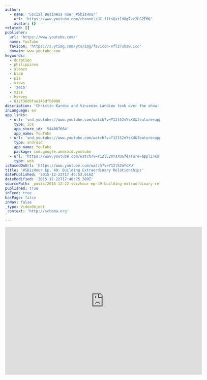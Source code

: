 ```yaml
---
author:
  - name: 'Social Business Hour #SbizHour'
    url: 'https://www.youtube.com/channel/UC_f1tsQxtIdUg7vz2HS2EMQ'
    avatar: {}
related: []
publisher:
  url: 'https://www.youtube.com/'
  name: YouTube
  favicon: 'https://s.ytimg.com/yts/img/favicon-vflz7uhzw.ico'
  domain: www.youtube.com
keywords:
  - duration
  - philippines
  - alonzo
  - blab
  - pia
  - views
  - '2015'
  - miss
  - harvey
  - 812f36d0fae146dfb8090
description: 'Christin Kardos and Vincenzo Landino took over the show! The topic was building relationships and the community had a lot to say about it. See the replay with comments on Blab: https://blab.im/812f36d0fae146dfb809076534199ab4'
inLanguage: en
app_links:
  - url: 'vnd.youtube://www.youtube.com/watch?v=Y12l52mYsXU&feature=applinks'
    type: ios
    app_store_id: '544007664'
    app_name: YouTube
  - url: 'vnd.youtube://www.youtube.com/watch?v=Y12l52mYsXU&feature=applinks'
    type: android
    app_name: YouTube
    package: com.google.android.youtube
  - url: 'https://www.youtube.com/watch?v=Y12l52mYsXU&feature=applinks'
    type: web
isBasedOnUrl: 'https://www.youtube.com/watch?v=Y12l52mYsXU'
title: '#SBizHour Ep. 49: Building Extraordinary Relationships'
datePublished: '2015-12-22T17:46:53.616Z'
dateModified: '2015-12-22T17:46:25.389Z'
sourcePath: _posts/2015-12-22-sbizhour-ep-49-building-extraordinary-relationships.md
published: true
inFeed: true
hasPage: false
inNav: false
_type: VideoObject
_context: 'http://schema.org'

---
```

<iframe src="https://cdn.embedly.com/widgets/media.html?url=https%3A%2F%2Fwww.youtube.com%2Fwatch%3Fv%3DY12l52mYsXU&amp;src=https%3A%2F%2Fwww.youtube.com%2Fembed%2FY12l52mYsXU%3Ffeature%3Doembed&amp;type=text%2Fhtml&amp;key=b7d04c9b404c499eba89ee7072e1c4f7&amp;schema=youtube" width="640" height="480" scrolling="no" frameborder="0" allowfullscreen="allowfullscreen" style=""></iframe>